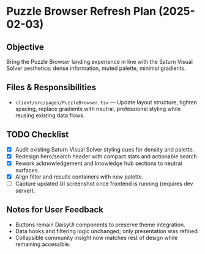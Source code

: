# Puzzle Browser Refresh Plan (2025-02-03)

## Objective
Bring the Puzzle Browser landing experience in line with the Saturn Visual Solver aesthetics: dense information, muted palette, minimal gradients.

## Files & Responsibilities
- `client/src/pages/PuzzleBrowser.tsx` — Update layout structure, tighten spacing, replace gradients with neutral, professional styling while reusing existing data flows.

## TODO Checklist
- [x] Audit existing Saturn Visual Solver styling cues for density and palette.
- [x] Redesign hero/search header with compact stats and actionable search.
- [x] Rework acknowledgement and knowledge hub sections to neutral surfaces.
- [x] Align filter and results containers with new palette.
- [ ] Capture updated UI screenshot once frontend is running (requires dev server).

## Notes for User Feedback
- Buttons remain DaisyUI components to preserve theme integration.
- Data hooks and filtering logic unchanged; only presentation was refined.
- Collapsible community insight now matches rest of design while remaining accessible.

